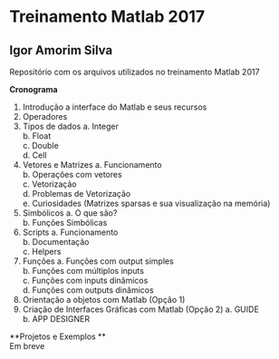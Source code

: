 # Treinamento Matlab 2017
## Igor Amorim Silva

Repositório com os arquivos utilizados no treinamento Matlab 2017  

**Cronograma**
1.	Introdução a interface do Matlab e seus recursos
2.	Operadores
3.	Tipos de dados
  a.	Integer<br>
  b.	Float<br>
  c.	Double<br>
  d.	Cell<br>
4.	Vetores e Matrizes
  a.	Funcionamento<br>
  b.	Operações com vetores<br>
  c.	Vetorização<br>
  d.	Problemas de Vetorização<br>
  e.	Curiosidades (Matrizes sparsas e sua visualização na memória)<br>
5.	Simbólicos
  a.	O que são?<br>
  b.	Funções Simbólicas<br>
6.	Scripts
  a.	Funcionamento<br>
  b.	Documentação<br>
  c.	Helpers<br>
7.	Funções
  a.	Funções com output simples<br>
  b.	Funções com múltiplos inputs<br>
  c.	Funções com inputs dinâmicos<br>
  d.	Funções com outputs dinâmicos<br>
8.	Orientação a objetos com Matlab (Opção 1)
9.	Criação de Interfaces Gráficas com Matlab (Opção 2)
  a.	GUIDE<br>
  b.	APP DESIGNER<br>


**Projetos e Exemplos **<br>
Em breve
